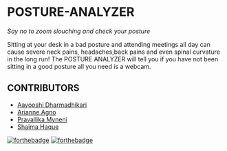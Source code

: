 # POSTURE-ANALYZER

*Say no to zoom slouching and check your posture*

Sitting at your desk in a bad posture and attending meetings all day can cause severe neck pains, headaches,back pains and even spinal curvature in the long run!
The POSTURE ANALYZER will tell you if you have not been sitting in a good posture all you need is a webcam.

CONTRIBUTORS   
---
<ul>
  <li><a href ="https://github.com/aayooshid">Aayooshi Dharmadhikari</li>
  <li><a href = "https://github.com/aagno">Arianne Agno</li>
  <li><a href ="https://github.com/Pravallika-Myneni">Pravallika Myneni</li>
  <li><a href ="https://github.com/SHAIMA-HAQUE">Shaima Haque</li>
</ul>

[![forthebadge](https://forthebadge.com/images/badges/built-with-love.svg)](https://forthebadge.com)
[![forthebadge](https://forthebadge.com/images/badges/built-by-developers.svg)](https://forthebadge.com)
